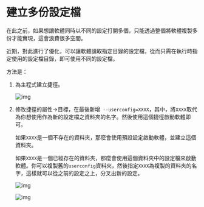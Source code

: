 # 建立多份設定檔

在此之前，如果想讓軟體同時以不同的設定打開多個，只能透過整個將軟體複製多份才能實現，這會浪費很多空間。

近期，對此進行了優化，可以讓軟體讀取指定目錄的設定檔，從而只需在執行時指定使用的設定檔目錄，即可使用不同的設定檔。

方法是：

1. 為主程式建立捷徑。

    ![img](https://image.lunatranslator.org/zh/multiconfigs.png)

1. 修改捷徑的屬性->目標，在最後新增` --userconfig=XXXX`，其中，將`XXXX`取代為你想使用作為新的設定檔之資料夾的名字。然後使用這個捷徑啟動軟體即可。

    如果`XXXX`是一個不存在的資料夾，那麼會使用預設設定啟動軟體，並建立這個資料夾。

    如果`XXXX`是一個已經存在的資料夾，那麼會使用這個資料夾中的設定檔來啟動軟體。你可以複製舊的`userconfig`資料夾，然後指定`XXXX`為複製的資料夾的名字，這樣就可以從之前的設定之上，分叉出新的設定。

    ![img](https://image.lunatranslator.org/zh/multiconfigs2.png)

    ![img](https://image.lunatranslator.org/zh/multiconfigs3.png)

